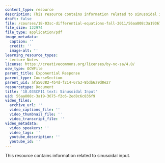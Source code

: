 ```yaml
---
content_type: resource
description: This resource contains information related to sinusoidal input.
draft: false
file: /courses/18-03sc-differential-equations-fall-2011/56aa808c3a193675f2c62ed8c6c836f9_MIT18_03SCF11_s14_3text.pdf
file_size: 122974
file_type: application/pdf
image_metadata:
  caption: ''
  credit: ''
  image-alt: ''
learning_resource_types:
- Lecture Notes
license: https://creativecommons.org/licenses/by-nc-sa/4.0/
ocw_type: OCWFile
parent_title: Exponential Response
parent_type: CourseSection
parent_uid: afa50382-4b4d-f214-67a3-8bdb6a9d0e27
resourcetype: Document
title: '18.03SCF11 text: Sinusoidal Input'
uid: 56aa808c-3a19-3675-f2c6-2ed8c6c836f9
video_files:
  archive_url: ''
  video_captions_file: ''
  video_thumbnail_file: ''
  video_transcript_file: ''
video_metadata:
  video_speakers: ''
  video_tags: ''
  youtube_description: ''
  youtube_id: ''
---
```

This resource contains information related to sinusoidal input.